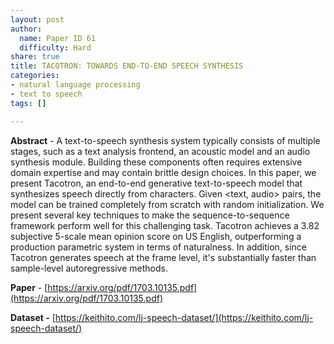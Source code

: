 ```yaml
---
layout: post
author:
  name: Paper ID 61
  difficulty: Hard
share: true
title: TACOTRON: TOWARDS END-TO-END SPEECH SYNTHESIS
categories:
- natural language processing
- text to speech
tags: []

---
```

**Abstract** - A text-to-speech synthesis system typically consists of multiple stages, such as a text analysis frontend, an acoustic model and an audio synthesis module. Building these components often requires extensive domain expertise and may contain brittle design choices. In this paper, we present Tacotron, an end-to-end generative text-to-speech model that synthesizes speech directly from characters. Given <text, audio> pairs, the model can be trained completely from scratch with random initialization. We present several key techniques to make the sequence-to-sequence framework perform well for this challenging task. Tacotron achieves a 3.82 subjective 5-scale mean opinion score on US English, outperforming a production parametric system in terms of naturalness. In addition, since Tacotron generates speech at the frame level, it's substantially faster than sample-level autoregressive methods.

**Paper** - [https://arxiv.org/pdf/1703.10135.pdf](https://arxiv.org/pdf/1703.10135.pdf)

**Dataset -** [https://keithito.com/lj-speech-dataset/](https://keithito.com/lj-speech-dataset/)
    